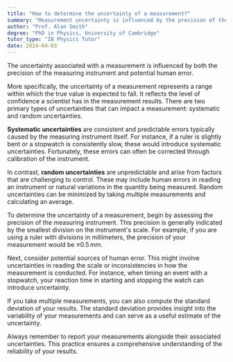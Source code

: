 ```yaml
---
title: "How to determine the uncertainty of a measurement?"
summary: "Measurement uncertainty is influenced by the precision of the measuring instrument used and potential human errors involved in the measurement process."
author: "Prof. Alan Smith"
degree: "PhD in Physics, University of Cambridge"
tutor_type: "IB Physics Tutor"
date: 2024-04-03
---
```


The uncertainty associated with a measurement is influenced by both the precision of the measuring instrument and potential human error.

More specifically, the uncertainty of a measurement represents a range within which the true value is expected to fall. It reflects the level of confidence a scientist has in the measurement results. There are two primary types of uncertainties that can impact a measurement: systematic and random uncertainties.

**Systematic uncertainties** are consistent and predictable errors typically caused by the measuring instrument itself. For instance, if a ruler is slightly bent or a stopwatch is consistently slow, these would introduce systematic uncertainties. Fortunately, these errors can often be corrected through calibration of the instrument.

In contrast, **random uncertainties** are unpredictable and arise from factors that are challenging to control. These may include human errors in reading an instrument or natural variations in the quantity being measured. Random uncertainties can be minimized by taking multiple measurements and calculating an average.

To determine the uncertainty of a measurement, begin by assessing the precision of the measuring instrument. This precision is generally indicated by the smallest division on the instrument's scale. For example, if you are using a ruler with divisions in millimeters, the precision of your measurement would be ±$0.5 \, \text{mm}$.

Next, consider potential sources of human error. This might involve uncertainties in reading the scale or inconsistencies in how the measurement is conducted. For instance, when timing an event with a stopwatch, your reaction time in starting and stopping the watch can introduce uncertainty.

If you take multiple measurements, you can also compute the standard deviation of your results. The standard deviation provides insight into the variability of your measurements and can serve as a useful estimate of the uncertainty.

Always remember to report your measurements alongside their associated uncertainties. This practice ensures a comprehensive understanding of the reliability of your results.
    